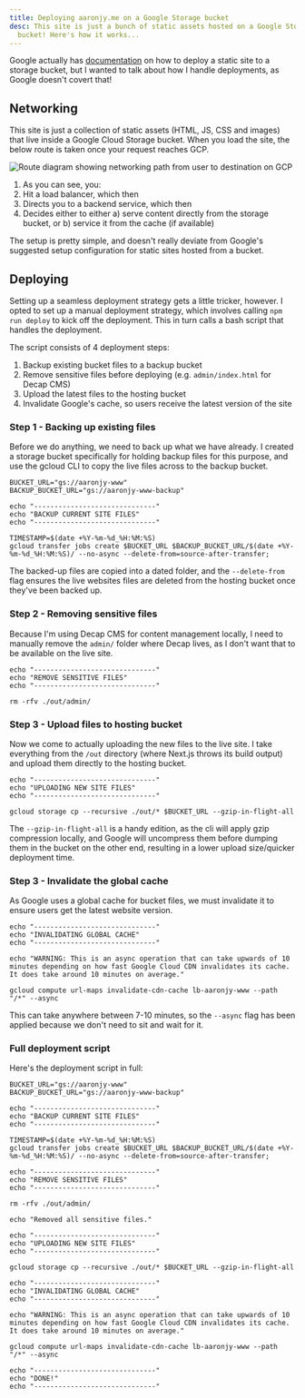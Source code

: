```yaml
---
title: Deploying aaronjy.me on a Google Storage bucket
desc: This site is just a bunch of static assets hosted on a Google Storage
  bucket! Here's how it works...
---
```

Google actually has [documentation](https://cloud.google.com/storage/docs/hosting-static-website) on how to deploy a static site to a storage bucket, but I wanted to talk about how I handle deployments, as Google doesn't covert that!

## Networking

This site is just a collection of static assets (HTML, JS, CSS and images) that live inside a Google Cloud Storage bucket. When you load the site, the below route is taken once your request reaches GCP.

![Route diagram showing networking path from user to destination on GCP](/img/screenshot-2024-03-13-at-11.58.55.png "Route diagram showing networking path from year to destination on GCP")

1. As you can see, you:
2. Hit a load balancer, which then
3. Directs you to a backend service, which then
4. Decides either to either a) serve content directly from the storage bucket, or
  b) service it from the cache (if available)

The setup is pretty simple, and doesn't really deviate from Google's suggested setup configuration for static sites hosted from a bucket.

## Deploying

Setting up a seamless deployment strategy gets a little tricker, however. I opted to set up a manual deployment strategy, which involves calling `npm run deploy` to kick off the deployment. This in turn calls a bash script that handles the deployment.

The script consists of 4 deployment steps:

1. Backup existing bucket files to a backup bucket
2. Remove sensitive files before deploying (e.g. `admin/index.html` for Decap CMS)
3. Upload the latest files to the hosting bucket
4. Invalidate Google's cache, so users receive the latest version of the site

### Step 1 - Backing up existing files

Before we do anything, we need to back up what we have already. I created a storage bucket specifically for holding backup files for this purpose, and use the gcloud CLI to copy the live files across to the backup bucket.

```
BUCKET_URL="gs://aaronjy-www"
BACKUP_BUCKET_URL="gs://aaronjy-www-backup"

echo "------------------------------"
echo "BACKUP CURRENT SITE FILES"
echo "------------------------------"

TIMESTAMP=$(date +%Y-%m-%d_%H:%M:%S)
gcloud transfer jobs create $BUCKET_URL $BACKUP_BUCKET_URL/$(date +%Y-%m-%d_%H:%M:%S)/ --no-async --delete-from=source-after-transfer;
```

The backed-up files are copied into a dated folder, and the `--delete-from` flag ensures the live websites files are deleted from the hosting bucket once they've been backed up.

### Step 2 - Removing sensitive files

Because I'm using Decap CMS for content management locally, I need to manually remove the `admin/` folder where Decap lives, as I don't want that to be available on the live site.

```
echo "------------------------------"
echo "REMOVE SENSITIVE FILES"
echo "------------------------------"

rm -rfv ./out/admin/
```

### Step 3 - Upload files to hosting bucket

Now we come to actually uploading the new files to the live site. I take everything from the `/out` directory (where Next.js throws its build output) and upload them directly to the hosting bucket.

```
echo "------------------------------"
echo "UPLOADING NEW SITE FILES"
echo "------------------------------"

gcloud storage cp --recursive ./out/* $BUCKET_URL --gzip-in-flight-all
```

The `--gzip-in-flight-all` is a handy edition, as the cli will apply gzip compression locally, and Google will uncompress them before dumping them in the bucket on the other end, resulting in a lower upload size/quicker deployment time.

### Step 3 - Invalidate the global cache

As Google uses a global cache for bucket files, we must invalidate it to ensure users get the latest website version.

```
echo "------------------------------"
echo "INVALIDATING GLOBAL CACHE"
echo "------------------------------"

echo "WARNING: This is an async operation that can take upwards of 10 minutes depending on how fast Google Cloud CDN invalidates its cache. It does take around 10 minutes on average."

gcloud compute url-maps invalidate-cdn-cache lb-aaronjy-www --path "/*" --async
```

This can take anywhere between 7-10 minutes, so the `--async` flag has been applied because we don't need to sit and wait for it.

### Full deployment script

Here's the deployment script in full:

```
BUCKET_URL="gs://aaronjy-www"
BACKUP_BUCKET_URL="gs://aaronjy-www-backup"

echo "------------------------------"
echo "BACKUP CURRENT SITE FILES"
echo "------------------------------"

TIMESTAMP=$(date +%Y-%m-%d_%H:%M:%S)
gcloud transfer jobs create $BUCKET_URL $BACKUP_BUCKET_URL/$(date +%Y-%m-%d_%H:%M:%S)/ --no-async --delete-from=source-after-transfer;

echo "------------------------------"
echo "REMOVE SENSITIVE FILES"
echo "------------------------------"

rm -rfv ./out/admin/

echo "Removed all sensitive files."

echo "------------------------------"
echo "UPLOADING NEW SITE FILES"
echo "------------------------------"

gcloud storage cp --recursive ./out/* $BUCKET_URL --gzip-in-flight-all

echo "------------------------------"
echo "INVALIDATING GLOBAL CACHE"
echo "------------------------------"

echo "WARNING: This is an async operation that can take upwards of 10 minutes depending on how fast Google Cloud CDN invalidates its cache. It does take around 10 minutes on average."

gcloud compute url-maps invalidate-cdn-cache lb-aaronjy-www --path "/*" --async

echo "------------------------------"
echo "DONE!"
echo "------------------------------"
```

